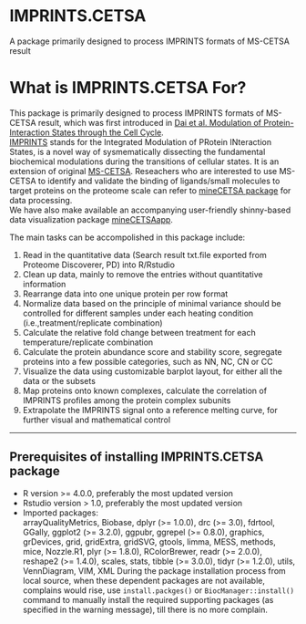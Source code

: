 # IMPRINTS.CETSA
A package primarily designed to process IMPRINTS formats of MS-CETSA result

# What is IMPRINTS.CETSA For?
This package is primarily designed to process IMPRINTS formats of MS-CETSA result, which was first introduced in [Dai et al. Modulation of Protein-Interaction States through the Cell Cycle](https://www.cell.com/cell/fulltext/S0092-8674(18)30397-0).  
[IMPRINTS](https://www.annualreviews.org/doi/10.1146/annurev-biochem-062917-012837) stands for the Integrated Modulation of PRotein INteraction States, is a novel way of sysmematically dissecting the fundamental biochemical modulations during the transitions of cellular states. It is an extension of original [MS-CETSA](https://www.cetsa.org/about). Reseachers who are interested to use MS-CETSA to identify and validate the binding of ligands/small molecules to target proteins on the proteome scale can refer to [mineCETSA package](https://github.com/nkdailingyun/mineCETSA) for data processing.  
We have also make available an accompanying user-friendly shinny-based data visualization package [mineCETSAapp](https://github.com/mgerault/mineCETSAapp).  

The main tasks can be accompolished in this package include:  
1. Read in the quantitative data (Search result txt.file exported from Proteome Discoverer, PD) into R/Rstudio  
2. Clean up data, mainly to remove the entries without quantitative information  
3. Rearrange data into one unique protein per row format  
4. Normalize data based on the principle of minimal variance should be controlled for different samples under each heating condition (i.e.,treatment/replicate combination)  
5. Calculate the relative fold change between treatment for each temperature/replicate combination  
6. Calculate the protein abundance score and stability score, segregate proteins into a few possible categories, such as NN, NC, CN or CC  
7. Visualize the data using customizable barplot layout, for either all the data or the subsets  
8. Map proteins onto known complexes, calculate the correlation of IMPRINTS profiles among the protein complex subunits  
9. Extrapolate the IMPRINTS signal onto a reference melting curve, for further visual and mathematical control  

--------------------------------------------------------------------------------------------

## Prerequisites of installing IMPRINTS.CETSA package
* R version >= 4.0.0, preferably the most updated version
* Rstudio version > 1.0, preferably the most updated version
* Imported packages:  
    arrayQualityMetrics,
    Biobase,
    dplyr (>= 1.0.0),
    drc (>= 3.0),
    fdrtool,
    GGally,
    ggplot2 (>= 3.2.0),
    ggpubr,
    ggrepel (>= 0.8.0),
    graphics,
    grDevices,
    grid,
    gridExtra,
    gridSVG,
    gtools,
    limma,
    MESS,
    methods,
    mice,
    Nozzle.R1,
    plyr (>= 1.8.0),
    RColorBrewer,
    readr (>= 2.0.0),
    reshape2 (>= 1.4.0),
    scales,
    stats,
    tibble (>= 3.0.0),
    tidyr (>= 1.2.0),
    utils,
    VennDiagram,
    VIM,
    XML
During the package installation process from local source, when these dependent packages are not available, complains would rise, use `install.packges()` or `BiocManager::install()` command to manually install the required supporting packages (as specified in the warning message), till there is no more complain.  
